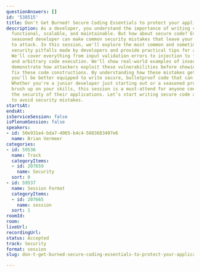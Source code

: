 ```yaml
---
questionAnswers: []
id: '538515'
title: Don't Get Burned! Secure Coding Essentials to protect your application
description: As a developer, you understand the importance of writing code that is
  functional, scalable, and maintainable. But how about secure code? Even the most
  seasoned developer can make common security mistakes that leave your code vulnerable
  to attack. In this session, we'll explore the most common and sometimes unknown
  security pitfalls made by developers and provide practical tips for avoiding them.
  We'll cover everything from input validation errors to injection to file overwrites
  and arbitrary code execution. We'll show real-world examples of insecure code and
  demonstrate how attackers exploit these vulnerabilities before showing you how to
  fix these code constructions. By understanding how these mistakes get exploited,
  you'll be better equipped to write secure, bulletproof code that can withstand attacks.
  Whether you're a junior developer just starting out or a seasoned pro looking to
  brush up on your skills, this session is a must-attend for anyone concerned with
  the security of their applications. Let’s start writing secure code and learn how
  to avoid security mistakes.
startsAt: 
endsAt: 
isServiceSession: false
isPlenumSession: false
speakers:
- id: 50e931e4-bda7-4065-b4c4-5083683497e6
  name: Brian Vermeer
categories:
- id: 59536
  name: Track
  categoryItems:
  - id: 207659
    name: Security
  sort: 0
- id: 59537
  name: Session Format
  categoryItems:
  - id: 207665
    name: session
  sort: 1
roomId: 
room: 
liveUrl: 
recordingUrl: 
status: Accepted
track: Security
format: session
slug: don-t-get-burned-secure-coding-essentials-to-protect-your-application

---
```

